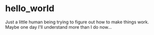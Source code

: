 # hello_world

Just a little human being trying to figure out how to make things work.
Maybe one day I'll understand more than I do now...
